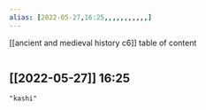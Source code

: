 ```yaml
---
alias: [2022-05-27,16:25,,,,,,,,,,,]
---
```

[[ancient and medieval history c6]]
table of content
```toc
```

[[2022-05-27]] 16:25
- 
```query
"kashi"
```